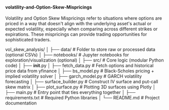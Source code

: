 #### volatility-and-Option-Skew-Mispricings
Volatility and Option Skew Mispricings refer to situations where options are priced in a way that doesn't align with the underlying asset's actual or expected volatility, especially when comparing across different strikes or expirations. These mispricings can provide trading opportunities for sophisticated traders.

vol_skew_analysis/
│
├── data/                        # Folder to store raw or processed data (optional CSVs)
│
├── notebooks/                  # Jupyter notebooks for exploration/visualization (optional)
│
├── src/                        # Core logic (modular Python code)
│   ├── __init__.py
│   ├── fetch_data.py           # Fetch options and historical price data from yfinance
│   ├── bs_model.py             # Black-Scholes pricing + implied volatility solver
│   ├── garch_model.py          # GARCH volatility forecasting
│   ├── surface_builder.py      # Construct IV surface and put-call skew matrix
│   ├── plot_surface.py         # Plotting 3D surfaces using Plotly
│
├── main.py                     # Entry point that ties everything together
│
├── requirements.txt            # Required Python libraries
│
└── README.md                   # Project documentation
